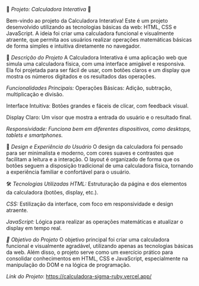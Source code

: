 🧮 *Projeto: Calculadora Interativa* 🌟

Bem-vindo ao projeto da Calculadora Interativa! Este é um projeto desenvolvido utilizando as tecnologias básicas da web: HTML, CSS e JavaScript. A ideia foi criar uma calculadora funcional e visualmente atraente, que permita aos usuários realizar operações matemáticas básicas de forma simples e intuitiva diretamente no navegador.

🌟 *Descrição do Projeto*
A Calculadora Interativa é uma aplicação web que simula uma calculadora física, com uma interface amigável e responsiva. Ela foi projetada para ser fácil de usar, com botões claros e um display que mostra os números digitados e os resultados das operações.

*Funcionalidades Principais:*
Operações Básicas: Adição, subtração, multiplicação e divisão.

Interface Intuitiva: Botões grandes e fáceis de clicar, com feedback visual.

Display Claro: Um visor que mostra a entrada do usuário e o resultado final.

*Responsividade: Funciona bem em diferentes dispositivos, como desktops, tablets e smartphones.*

🎨 *Design e Experiência do Usuário*
O design da calculadora foi pensado para ser minimalista e moderno, com cores suaves e contrastes que facilitam a leitura e a interação. O layout é organizado de forma que os botões seguem a disposição tradicional de uma calculadora física, tornando a experiência familiar e confortável para o usuário.

🛠️ *Tecnologias Utilizadas*
*HTML:* Estruturação da página e dos elementos da calculadora (botões, display, etc.).

*CSS:* Estilização da interface, com foco em responsividade e design atraente.

*JavaScript:* Lógica para realizar as operações matemáticas e atualizar o display em tempo real.

*🚀 Objetivo do Projeto*
O objetivo principal foi criar uma calculadora funcional e visualmente agradável, utilizando apenas as tecnologias básicas da web. Além disso, o projeto serve como um exercício prático para consolidar conhecimentos em HTML, CSS e JavaScript, especialmente na manipulação do DOM e na lógica de programação.


*Link do Projeto*: https://calculadora-sigma-ruby.vercel.app/
